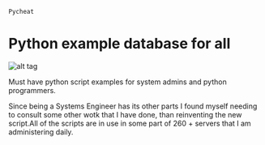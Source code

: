 	Pycheat  
Python example database for all
========
![alt tag](http://2.bp.blogspot.com/-L1orsP_3V4Q/TgifH-1fZqI/AAAAAAAAAsM/y4E0cvSPfIA/s1600/sudojoke.jpg)


Must have python script examples for system admins and python programmers.

Since being a Systems Engineer has its other parts I found myself needing to consult some other wotk that I have done, than reinventing the new script.All of the scripts are in use in some part of 260 + servers that I am administering daily.


